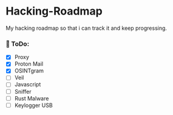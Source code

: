 # Hacking-Roadmap
My hacking roadmap so that i can track it and keep progressing.


### 📝 ToDo:
- [x] Proxy
- [x] Proton Mail
- [x] OSINTgram
- [ ] Veil
- [ ] Javascript
- [ ] Sniffer
- [ ] Rust Malware
- [ ] Keylogger USB
